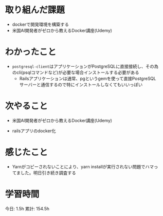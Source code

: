 # 取り組んだ課題 
+ dockerで開発環境を構築する
+ 米国AI開発者がゼロから教えるDocker講座(Udemy)
# わかったこと   
+ `postgresql-client`はアプリケーションがPostgreSQLに直接接続し、その為のcli(psqlコマンドなど)が必要な場合インストールする必要がある    
    + Railsアプリケーションは通常、pgというgemを使って直接PostgreSQLサーバーと通信するので特にインストールしなくてもいいっぽい
# 次やること
- 米国AI開発者がゼロから教えるDocker講座(Udemy)
+ railsアプリのdocker化
# 感じたこと
- Yarnがコピーされないことにより、yarn installが実行されない問題でハマってました。明日引き続き調査する
# 学習時間  
今日: 1.5h 
累計: 154.5h 

